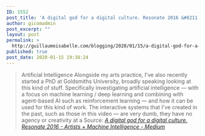 ```yaml
---
ID: 1552
post_title: 'A digital god for a digital culture. Resonate 2016 &#8211; Artists + Machine Intelligence &#8211; Medium'
author: gicomadmin
post_excerpt: ""
layout: post
permalink: >
  http://guillaumeisabelle.com/blogging/2020/01/15/a-digital-god-for-a-digital-culture-resonate-2016-artists-machine-intelligence-medium/
published: true
post_date: 2020-01-15 19:38:24
---
```

> Artificial Intelligence Alongside my arts practice, I've also recently started a PhD at Goldsmiths University, broadly speaking looking at this kind of stuff. Specifically investigating artificial intelligence — with a focus on machine learning / deep learning and combining with agent-based AI such as reinforcement learning — and how it can be used for this kind of work. The interactive systems that I've created in the past, such as those in this video — are very dumb, they have no agency or creativity at a Source: *[A digital god for a digital culture. Resonate 2016 - Artists + Machine Intelligence - Medium][1]*

 [1]: https://medium.com/artists-and-machine-intelligence/a-digital-god-for-a-digital-culture-resonate-2016-15ea413432d1#.h2cy5wpvo